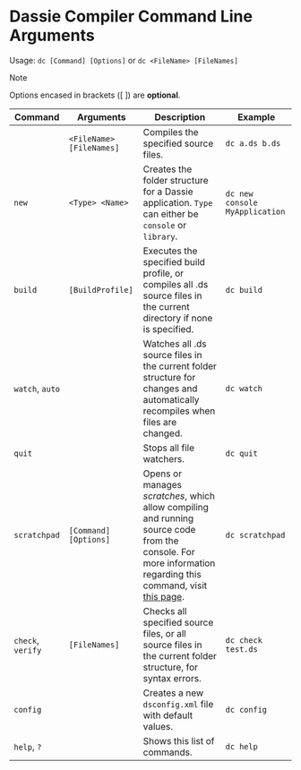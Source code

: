 # Dassie Compiler Command Line Arguments

Usage: ``dc [Command] [Options]`` or ``dc <FileName> [FileNames]``

> [!NOTE]  
> Options encased in brackets ([ ]) are **optional**.

|Command|Arguments|Description|Example|
|---|---|---|---|
||``<FileName> [FileNames]``|Compiles the specified source files.|``dc a.ds b.ds``|
|``new``|``<Type> <Name>``|Creates the folder structure for a Dassie application. ``Type`` can either be ``console`` or ``library``.|``dc new console MyApplication``|
|``build``|``[BuildProfile]``|Executes the specified build profile, or compiles all .ds source files in the current directory if none is specified.|``dc build``|
|``watch``, ``auto``||Watches all .ds source files in the current folder structure for changes and automatically recompiles when files are changed.|``dc watch``|
|``quit``||Stops all file watchers.|``dc quit``|
|``scratchpad``|``[Command] [Options]``|Opens or manages *scratches*, which allow compiling and running source code from the console. For more information regarding this command, visit [this page](./Scratchpad.md).|``dc scratchpad``|
|``check``, ``verify``|``[FileNames]``|Checks all specified source files, or all source files in the current folder structure, for syntax errors.|``dc check test.ds``|
|``config``||Creates a new ``dsconfig.xml`` file with default values.|``dc config``|
|``help``, ``?``||Shows this list of commands.|``dc help``|
